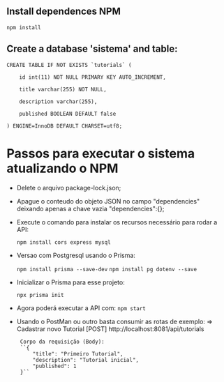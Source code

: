## Install dependences NPM
    
    npm install

## Create a database 'sistema' and table:
    CREATE TABLE IF NOT EXISTS `tutorials` (

        id int(11) NOT NULL PRIMARY KEY AUTO_INCREMENT,

        title varchar(255) NOT NULL,

        description varchar(255),

        published BOOLEAN DEFAULT false
        
    ) ENGINE=InnoDB DEFAULT CHARSET=utf8;

# Passos para executar o sistema atualizando o NPM
 
 - Delete o arquivo package-lock.json;
 
 - Apague o conteudo do objeto JSON no campo "dependencies" deixando apenas a chave vazia "dependencies":{};
 
 - Execute o comando para instalar os recursos necessário para rodar a API:
    
    `npm install cors express mysql`

 - Versao com Postgresql usando o Prisma:
    
    `npm install prisma --save-dev`
    `npm install pg dotenv --save` 

 - Inicializar o Prisma para esse projeto:

    `npx prisma init`

 - Agora poderá executar a API com:
    `npm start`

 - Usando o PostMan ou outro basta consumir as rotas de exemplo:
    => Cadastrar novo Tutorial [POST] http://localhost:8081/api/tutorials
        
        Corpo da requisição (Body):
        ``{
            "title": "Primeiro Tutorial",
            "description": "Tutorial inicial",
            "published": 1
        }``

